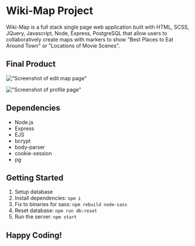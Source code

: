 # Wiki-Map Project

Wiki-Map is a full stack single page web application built with HTML, SCSS, JQuery, Javascript, Node, Express, PostgreSQL that allow users to collaboratively create maps with markers to show "Best Places to Eat Around Town" or "Locations of Movie Scenes".

## Final Product

!["Screenshot of edit map page"](https://github.com/meghalshah210/Wiki-Map/blob/master/docs/edit-map.png)

!["Screenshot of profile page"](https://github.com/meghalshah210/Wiki-Map/blob/master/docs/profile.png)

## Dependencies

- Node.js
- Express
- EJS
- bcrypt
- body-parser
- cookie-session
- pg

## Getting Started

1. Setup database
2. Install dependencies: `npm i`
3. Fix to binaries for sass: `npm rebuild node-sass`
4. Reset database: `npm run db:reset`
5. Run the server: `npm start`

## Happy Coding!
